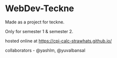 # WebDev-Teckne

Made as a project for teckne.

Only for semester 1 & semester 2.

hosted online at https://cpi-calc-strawhats.github.io/

collaborators - @yashlm, @yuvalbansal
